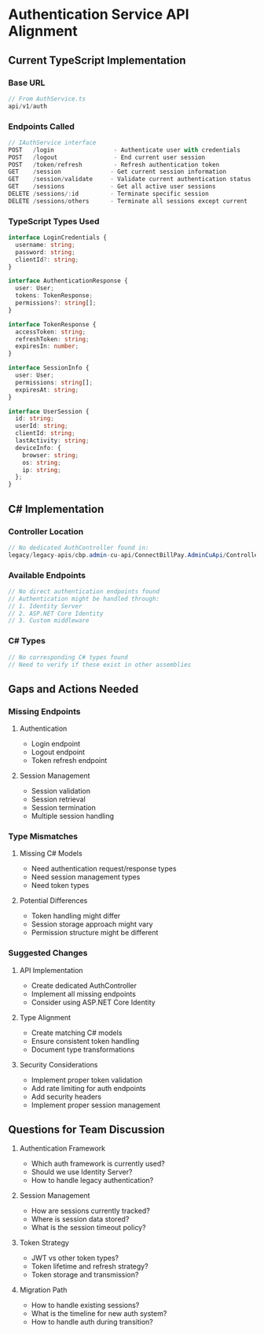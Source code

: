 # Authentication Service API Alignment

## Current TypeScript Implementation

### Base URL
```typescript
// From AuthService.ts
api/v1/auth
```

### Endpoints Called
```typescript
// IAuthService interface
POST   /login                 - Authenticate user with credentials
POST   /logout                - End current user session
POST   /token/refresh         - Refresh authentication token
GET    /session              - Get current session information
GET    /session/validate     - Validate current authentication status
GET    /sessions             - Get all active user sessions
DELETE /sessions/:id         - Terminate specific session
DELETE /sessions/others      - Terminate all sessions except current
```

### TypeScript Types Used
```typescript
interface LoginCredentials {
  username: string;
  password: string;
  clientId?: string;
}

interface AuthenticationResponse {
  user: User;
  tokens: TokenResponse;
  permissions?: string[];
}

interface TokenResponse {
  accessToken: string;
  refreshToken: string;
  expiresIn: number;
}

interface SessionInfo {
  user: User;
  permissions: string[];
  expiresAt: string;
}

interface UserSession {
  id: string;
  userId: string;
  clientId: string;
  lastActivity: string;
  deviceInfo: {
    browser: string;
    os: string;
    ip: string;
  };
}
```

## C# Implementation

### Controller Location
```csharp
// No dedicated AuthController found in:
legacy/legacy-apis/cbp.admin-cu-api/ConnectBillPay.AdminCuApi/Controllers/
```

### Available Endpoints
```csharp
// No direct authentication endpoints found
// Authentication might be handled through:
// 1. Identity Server
// 2. ASP.NET Core Identity
// 3. Custom middleware
```

### C# Types
```csharp
// No corresponding C# types found
// Need to verify if these exist in other assemblies
```

## Gaps and Actions Needed

### Missing Endpoints
1. Authentication
   - Login endpoint
   - Logout endpoint
   - Token refresh endpoint
   
2. Session Management
   - Session validation
   - Session retrieval
   - Session termination
   - Multiple session handling

### Type Mismatches
1. Missing C# Models
   - Need authentication request/response types
   - Need session management types
   - Need token types

2. Potential Differences
   - Token handling might differ
   - Session storage approach might vary
   - Permission structure might be different

### Suggested Changes

1. API Implementation
   - Create dedicated AuthController
   - Implement all missing endpoints
   - Consider using ASP.NET Core Identity

2. Type Alignment
   - Create matching C# models
   - Ensure consistent token handling
   - Document type transformations

3. Security Considerations
   - Implement proper token validation
   - Add rate limiting for auth endpoints
   - Add security headers
   - Implement proper session management

## Questions for Team Discussion

1. Authentication Framework
   - Which auth framework is currently used?
   - Should we use Identity Server?
   - How to handle legacy authentication?

2. Session Management
   - How are sessions currently tracked?
   - Where is session data stored?
   - What is the session timeout policy?

3. Token Strategy
   - JWT vs other token types?
   - Token lifetime and refresh strategy?
   - Token storage and transmission?

4. Migration Path
   - How to handle existing sessions?
   - What is the timeline for new auth system?
   - How to handle auth during transition?
